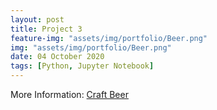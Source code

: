 ```yaml
---
layout: post
title: Project 3
feature-img: "assets/img/portfolio/Beer.png"
img: "assets/img/portfolio/Beer.png"
date: 04 October 2020
tags: [Python, Jupyter Notebook]
---
```


More Information:
[Craft Beer](https://github.com/knmoses/DSC680-Project3)
